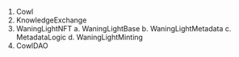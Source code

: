 1. Cowl
2. KnowledgeExchange
3. WaningLightNFT
   a. WaningLightBase
   b. WaningLightMetadata
   c. MetadataLogic
   d. WaningLightMinting
4. CowlDAO
